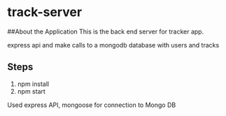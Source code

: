 # track-server
##About the Application
This is the back end server for tracker app.

express api and make calls to a mongodb database with users and tracks

## **Steps**
1. npm install
2. npm start 

Used express API, mongoose for connection to Mongo DB
